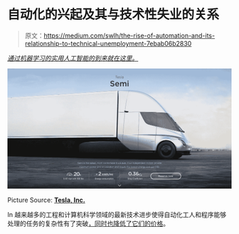 # 自动化的兴起及其与技术性失业的关系

> 原文：<https://medium.com/swlh/the-rise-of-automation-and-its-relationship-to-technical-unemployment-7ebab06b2830>

[*通过机器学习的实用人工智能的到来就在这里。*](/future-of-work/questioning-unstable-globalization-b42fc4a96d0f)

![](img/f131fb3deb6ff559863aa4a7842549c6.png)

Picture Source: [**Tesla, Inc.**](https://www.tesla.com/semi)

In 越来越多的工程和计算机科学领域的最新技术进步使得自动化工人和程序能够处理的任务的复杂性有了突破[，同时也降低了它们的价格](/@richardkyu/pricing-strategies-in-the-market-an-overview-a12ad6cb9ca2)。